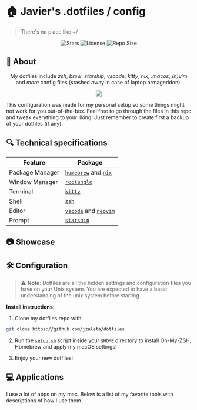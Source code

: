 # 🏠 Javier's .dotfiles / config

> There's no place like ~/

<!-- BADGES -->
<div align="center">
  
![Stars](https://img.shields.io/github/stars/jzaleta/config?style=for-the-badge&logo=starship&color=9ece6a&logoColor=D9E0EE&labelColor=1A1B26)
![License](https://img.shields.io/github/license/jzaleta/config?style=for-the-badge&logo=starship&color=%23e0af68&logoColor=D9E0EE&labelColor=1A1B26)
![Repo Size](https://img.shields.io/github/repo-size/jzaleta/config?style=for-the-badge&logo=codesandbox&color=FCA2AA&logoColor=D9E0EE&labelColor=1A1B26)

</div>

## 🌿 About

<div align="center">
  
My dotfiles include *zsh*, *brew*, *starship*, *vscode*, *kitty*, *nix*, *.macos*, *(n)vim* and *more* config files (stashed away in case of laptop armageddon).

</div>

<div align="center">
  
![](assets/setup.png)

</div>

This configuration was made for my personal setup so some things might not work for you out-of-the-box. Feel free to go through the files in this repo and tweak everything to your liking! Just remember to create first a backup of your dotfiles (if any). 

## 🔍 Technical specifications

| Feature              | Package                                                 |
| -------------------- | ------------------------------------------------------- |
| Package Manager      | [`homebrew`](https://github.com/Homebrew/brew) and [`nix`](https://github.com/NixOS/nixpkgs) |
| Window Manager       | [`rectangle`](https://github.com/rxhanson/Rectangle) |
| Terminal             | [`kitty`](https://github.com/kovidgoyal/kitty) |
| Shell                | [`zsh`](https://www.zsh.org/) |
| Editor               | [`vscode`](https://github.com/microsoft/vscode) and [`neovim`](https://github.com/neovim/neovim) |
| Prompt               | [`starship`](https://github.com/starship/starship) |

## 📷 Showcase

## 🛠️ Configuration

> ⚠️ **Note**: Dotfiles are all the hidden settings and configuration files you have on your Unix system. You are expected to have a basic understanding of the unix system before starting.

**Install instructions:**

1. Clone my dotfiles repo with:
```sh
git clone https://github.com/jzaleta/dotfiles
```

2. Run the [`setup.sh`](setup.sh) script inside your `$HOME` directory to install Oh-My-ZSH, Homebrew and apply my macOS settings!

3. Enjoy your new dotfiles!
   
## 💻 Applications

I use a lot of apps on my mac. Below is a list of my favorite tools with descriptions of how I use them. 
